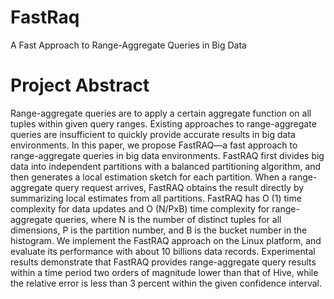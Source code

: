 # FastRaq
A Fast Approach to Range-Aggregate Queries in Big Data
# Project Abstract
  Range-aggregate queries are to apply a certain aggregate function on all tuples within given query ranges. Existing approaches to range-aggregate queries are insufficient to quickly provide accurate results in big data environments. In this paper, we propose FastRAQ—a fast approach to range-aggregate queries in big data environments. FastRAQ first divides big data into independent partitions with a balanced partitioning algorithm, and then generates a local estimation sketch for each partition. When a range-aggregate query request arrives, FastRAQ obtains the result directly by summarizing local estimates from all partitions. FastRAQ has O (1) time complexity for data updates and O (N/PxB) time complexity for range-aggregate queries, where N is the number of distinct tuples for all dimensions, P is the partition number, and B is the bucket number in the histogram. We implement the FastRAQ approach on the Linux platform, and evaluate its performance with about 10 billions data records. Experimental results demonstrate that FastRAQ provides range-aggregate query results within a time period two orders of magnitude lower than that of Hive, while the relative error is less than 3 percent within the given confidence interval.
